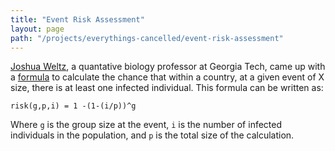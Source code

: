 ```yaml
---
title: "Event Risk Assessment"
layout: page
path: "/projects/everythings-cancelled/event-risk-assessment"
---
```



[Joshua Weltz](http://ecotheory.biology.gatech.edu/), a quantative biology professor at Georgia Tech, came up with a [formula](https://figshare.com/articles/COVID-19_Event_Risk_Assessment_Planner/11965533) to calculate the chance that within a country, at a given event of X size, there is at least one infected individual.  This formula can be written as: 

`risk(g,p,i) = 1 -(1-(i/p))^g`

Where `g` is the group size at the event, `i` is the number of infected individuals in the population, and `p` is the total size of the calculation.

